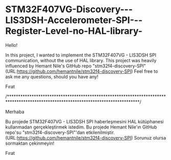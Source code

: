 # STM32F407VG-Discovery---LIS3DSH-Accelerometer-SPI---Register-Level-no-HAL-library-

Hello!

In this project, I wanted to implement the STM32F407VG - LIS3DSH SPI communication, without the use of HAL library. 
This project was heavily influenced by Hemant Nile's GitHub repo "stm32f4-discovery-SPI" (URL:https://github.com/hemantnile/stm32f4-discovery-SPI)
Feel free to ask me any questions, should you have any!

Fırat

/***********************************************************************************************************************************/

Merhaba

Bu projede STM32F407VG - LIS3DSH SPI haberleşmesini HAL kütüphanesi kullanmadan gerçekleştirmek istedim.
Bu projede Hemant Nile'ın GitHub repo'su "stm32f4-discovery-SPI"'dan etkilenilmiştir. (URL:https://github.com/hemantnile/stm32f4-discovery-SPI)
Sorunuz olursa sormaktan çekinmeyin!

Fırat
